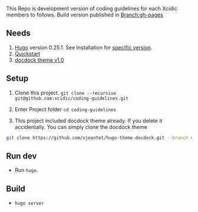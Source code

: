 This Repo is development version of coding guidelines for each Xcidic members to follows. Build version published in [Branch:gh-pages](https://github.com/xcidic/coding-guidelines/tree/gh-pages)

## Needs
1. [Hugo](https://gohugo.io) version 0.25.1. See Installation for [specific version](https://gohugo.io/getting-started/installing/).
2. [Quickstart](https://gohugo.io/overview/quickstart/)
3. [docdock theme v1.0](https://themes.gohugo.io/docdock/)

## Setup
1. Clone this project. `git clone --recursive git@github.com:xcidic/coding-guidelines.git`

2. Enter Project folder `cd coding-guidelines`

3. This project included docdock theme already. If you delete it accidentally. You can simply clone the docdock theme

```bash
git clone https://github.com/vjeantet/hugo-theme-docdock.git --branch v1.0.0 themes/docdock
```

## Run dev
- Run `hugo`. 

## Build
- `hugo server`
